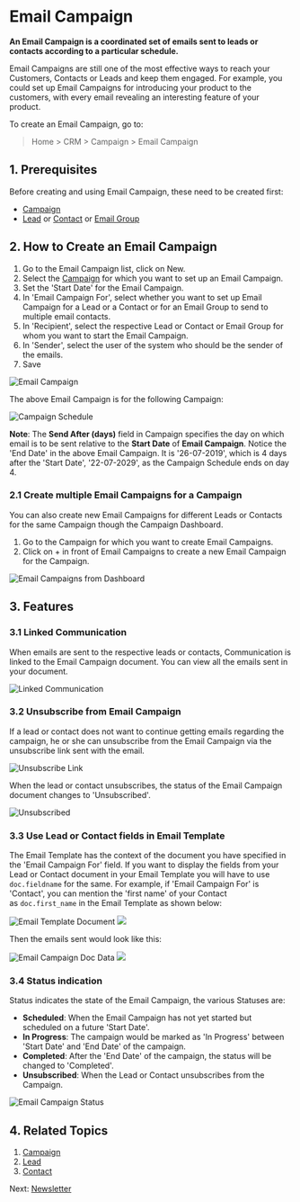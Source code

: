 
# Email Campaign


**An Email Campaign is a coordinated set of emails sent to leads or contacts according to a particular schedule.**


Email Campaigns are still one of the most effective ways to reach your Customers, Contacts or Leads and keep them engaged. For example, you could set up Email Campaigns for introducing your product to the customers, with every email revealing an interesting feature of your product.


To create an Email Campaign, go to:



> 
> Home > CRM > Campaign > Email Campaign
> 
> 
> 


## 1. Prerequisites


Before creating and using Email Campaign, these need to be created first:


* [Campaign](/docs/v13/user/manual/en/CRM/campaign)
* [Lead](/docs/v13/user/manual/en/CRM/lead) or [Contact](/docs/v13/user/manual/en/CRM/contact) or [Email Group](/docs/v13/user/manual/en/CRM/email_group)


## 2. How to Create an Email Campaign


1. Go to the Email Campaign list, click on New.
2. Select the [Campaign](/docs/v13/user/manual/en/CRM/campaign) for which you want to set up an Email Campaign.
3. Set the 'Start Date' for the Email Campaign.
4. In 'Email Campaign For', select whether you want to set up Email Campaign for a Lead or a Contact or for an Email Group to send to multiple email contacts.
5. In 'Recipient', select the respective Lead or Contact or Email Group for whom you want to start the Email Campaign.
6. In 'Sender', select the user of the system who should be the sender of the emails.
7. Save


![Email Campaign](/files/email-campaign.png)


The above Email Campaign is for the following Campaign:


![Campaign Schedule](/files/campaign-email-schedule.png)


**Note**: The **Send After (days)** field in Campaign specifies the day on which email is to be sent relative to the **Start Date** of **Email Campaign**. Notice the 'End Date' in the above Email Campaign. It is '26-07-2019', which is 4 days after the 'Start Date', '22-07-2029', as the Campaign Schedule ends on day 4.


### 2.1 Create multiple Email Campaigns for a Campaign


You can also create new Email Campaigns for different Leads or Contacts for the same Campaign though the Campaign Dashboard.


1. Go to the Campaign for which you want to create Email Campaigns.
2. Click on + in front of Email Campaigns to create a new Email Campaign for the Campaign.


![Email Campaigns from Dashboard](/files/campaign-dashboard.png)


## 3. Features


### 3.1 Linked Communication


When emails are sent to the respective leads or contacts, Communication is linked to the Email Campaign document. You can view all the emails sent in your document.


![Linked Communication](/files/email-campaign-linked-comm.png)


### 3.2 Unsubscribe from Email Campaign


If a lead or contact does not want to continue getting emails regarding the campaign, he or she can unsubscribe from the Email Campaign via the unsubscribe link sent with the email.


![Unsubscribe Link](/files/unsubscribe-link.png)


When the lead or contact unsubscribes, the status of the Email Campaign document changes to 'Unsubscribed'.


![Unsubscribed](/files/email-campaign-unsubscribed.png)


### 3.3 Use Lead or Contact fields in Email Template


The Email Template has the context of the document you have specified in the 'Email Campaign For' field. If you want to display the fields from your Lead or Contact document in your Email Template you will have to use `doc.fieldname` for the same.
 For example, if 'Email Campaign For' is 'Contact', you can mention the 'first name' of your Contact as `doc.first_name` in the Email Template as shown below:


![Email Template Document](/files/email-template-doc.png)
![](/docs/v13/assets/img/crm/)


Then the emails sent would look like this:


![Email Campaign Doc Data](/files/email-campaign-doc-data.png)
![](/docs/v13/assets/img/crm/)


### 3.4 Status indication


Status indicates the state of the Email Campaign, the various Statuses are:


* **Scheduled**: When the Email Campaign has not yet started but scheduled on a future 'Start Date'.
* **In Progress**: The campaign would be marked as 'In Progress' between 'Start Date' and 'End Date' of the campaign.
* **Completed**: After the 'End Date' of the campaign, the status will be changed to 'Completed'.
* **Unsubscribed**: When the Lead or Contact unsubscribes from the Campaign.


![Email Campaign Status](/files/email-campaign-status.png)


## 4. Related Topics


1. [Campaign](/docs/v13/user/manual/en/CRM/campaign)
2. [Lead](/docs/v13/user/manual/en/CRM/lead)
3. [Contact](/docs/v13/user/manual/en/CRM/contact)


Next: [Newsletter](/docs/v13/user/manual/en/CRM/newsletter)


